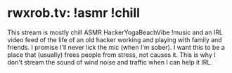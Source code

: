 # rwxrob.tv: !asmr !chill

This stream is mostly chill ASMR HackerYogaBeachVibe !music and an IRL video feed of the life of an old hacker working and playing with family and friends. I promise I'll never lick the mic (when I'm sober). I want this to be a place that (usually) frees people from stress, not causes it. This is why I don't stream the sound of wind noise and traffic when I can help it IRL.
